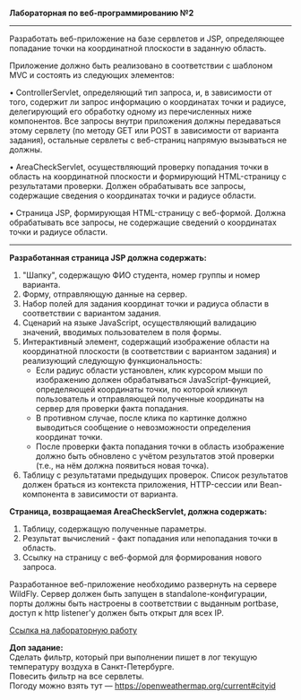 **Лабораторная по веб-программированию №2**
***
Разработать веб-приложение на базе сервлетов и JSP, определяющее попадание точки на координатной плоскости в заданную область.  

Приложение должно быть реализовано в соответствии с шаблоном MVC и состоять из следующих элементов:  

•	ControllerServlet, определяющий тип запроса, и, в зависимости от того, содержит ли запрос информацию о координатах точки и радиусе, делегирующий его обработку одному из перечисленных ниже компонентов. Все запросы внутри приложения должны передаваться этому сервлету (по методу GET или POST в зависимости от варианта задания), остальные сервлеты с веб-страниц напрямую вызываться не должны.  

•	AreaCheckServlet, осуществляющий проверку попадания точки в область на координатной плоскости и формирующий HTML-страницу с результатами проверки. Должен обрабатывать все запросы, содержащие сведения о координатах точки и радиусе области.    

•	Страница JSP, формирующая HTML-страницу с веб-формой. Должна обрабатывать все запросы, не содержащие сведений о координатах точки и радиусе области. 


***
__Разработанная страница JSP должна содержать:__
1.  "Шапку", содержащую ФИО студента, номер группы и номер варианта.  
2.  Форму, отправляющую данные на сервер.  
3.  Набор полей для задания координат точки и радиуса области в соответствии с вариантом задания.  
4.  Сценарий на языке JavaScript, осуществляющий валидацию значений, вводимых пользователем в поля формы.  
5.  Интерактивный элемент, содержащий изображение области на координатной плоскости (в соответствии с вариантом задания) и реализующий следующую функциональность:  
    - Если радиус области установлен, клик курсором мыши по изображению должен обрабатываться JavaScript-функцией, определяющей координаты точки, по которой кликнул пользователь и отправляющей полученные координаты на сервер для проверки факта попадания.  
    - В противном случае, после клика по картинке должно выводиться сообщение о невозможности определения координат точки.  
    - После проверки факта попадания точки в область изображение должно быть обновлено с учётом результатов этой проверки (т.е., на нём должна появиться новая точка).  
6.   Таблицу с результатами предыдущих проверок. Список результатов должен браться из контекста приложения, HTTP-сессии или Bean-компонента в зависимости от варианта.  

__Страница, возвращаемая AreaCheckServlet, должна содержать:__  
1.  Таблицу, содержащую полученные параметры.  
2.  Результат вычислений - факт попадания или непопадания точки в область.  
3.  Ссылку на страницу с веб-формой для формирования нового запроса.  

Разработанное веб-приложение необходимо развернуть на сервере WildFly. Сервер должен быть запущен в standalone-конфигурации, порты должны быть настроены в соответствии с выданным portbase, доступ к http listener'у должен быть открыт для всех IP.

[Ссылка на лабораторную работу](http://localhost:4180/JSPLab-1.0/)

__Доп задание:__  
Сделать фильтр, который при выполнении пишет в лог текущую температуру воздуха в Санкт-Петербурге.  
Повесить фильтр на все сервлеты.  
Погоду можно взять тут — https://openweathermap.org/current#cityid
